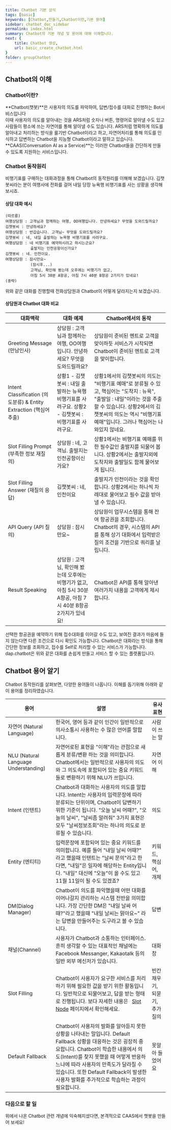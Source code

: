 ```yaml
---
title: Chatbot 기본 상식
tags: [basic]
keywords: [Chatbot,만들기,Chatbot이란,기본 용어]
sidebar: chatbot_doc_sidebar
permalink: index.html
summary: Chatbot의 기본 개념 및 용어에 대해 이해합니다.
next: {
    title: Chatbot 생성,
    url: basic_create_chatbot.html
}
folder: groupChatbot
---
```


## Chatbot의 이해

### Chatbot이란?

**Chatbot(챗봇)**은 사용자의 의도를 파악하여, 답변/접수를 대화로 진행하는 Bot서비스입니다<br/> 
이때 사용자의 의도를 알아내는 것을 ARS처럼 숫자나 버튼, 명령어로 알아낼 수도 있고 사람들이 평소에 쓰는 자연어를 통해 알아낼 수도 있습니다. ARS처럼 명확하게 의도를 알아내고 처리하는 방식을 룰기반 Chatbot이라고 하고, 자연어처리를 통해 의도를 인식하고 답변하는 Chatbot을 지능형 Chatbot이라고 말하고 있습니다.<br/> 
**CAAS(Conversation AI as a Service)**는 이러한 Chatbot들을 간단하게 만들 수 있도록 지원하는 서비스입니다.

### Chatbot 동작원리 

비행기표를 구매하는 대화과정을 통해 Chatbot의 동작원리를 이해해 보겠습니다.
김챗봇씨라는 분이 여행사에 전화를 걸어 내일 당장 뉴욕행 비행기표를 사는 상황을 생각해보시죠.

#### 상담 대화 예시 
```
(따르릉)
여행상담원 : 고객님과 함께하는 여행, OO여행입니다. 안녕하세요? 무엇을 도와드릴까요?
김챗봇씨 : 안녕하세요?
여행상담원 : 반갑습니다. 고객님~ 무엇을 도와드릴까요?
김챗봇씨 : 네, 내일 출발하는 뉴욕행 비행기표를 사려구요.
여행상담원 : 네 비행기표 예약하시려고 하시는군요? 
           출발지는 인천공항이신가요?
김챗봇씨 : 네. 인천이요.
여행상담원 : 잠시만요~  
           (잠시후...)
           고객님, 확인해 봤는데 오후에는 비행기가 없고,
           아침 5시 30분 A항공, 아침 7시 40분 B항공 2가지가 있네요!
(중략)
```

위와 같은 대화를 진행할때 전화상담원과 Chatbot이 어떻게 달라지는지 보겠습니다.

#### 상담원과 Chatbot 대화 비교

| 대화맥락                                                     | 대화 예제                                                    | Chatbot에서의 동작                                              |
| ------------------------------------------------------------ | ------------------------------------------------------------ | ------------------------------------------------------------ |
| Greeting Message (만남인사)                                  | 상담원 : 고객님과 함께하는 여행, OO여행입니다. 안녕하세요? 무엇을 도와드릴까요? | 상담원이 준비된 멘트로 고객을 맞이하듯 서비스가 시작되면 Chatbot이 준비된 멘트로 고객을 맞이합니다. |
| Intent Classification (의도분류) & Entity Extraction (핵심어 추출) | 상황1 - 김챗봇씨 : 내일 출발하는 뉴욕행 비행기표를 사려구요. 상황2 - 김챗봇씨 : 비행기표를 사려구요. | 상황1에서의 김챗봇씨의 의도는 "비행기표 예매"로 분류될 수 있고, 핵심어는 "도착지 : 뉴욕", "출발일 : 내일"이라는 것을 추출할 수 있습니다. 상황2에서의 김챗봇씨의 의도는 역시 "비행기표 예매"입니다. 그러나 핵심어는 나와있지 않네요. |
| Slot Filling Prompt (부족한 정보 재질의)                     | 상담원 : 네, 고객님. 출발지는 인천공항이신가요?              | 상황1에서는 비행기표 예매를 위한 필수값인 출발지를 되물어 봅니다. 상황2에서는 출발지외에 도착지와 출발일도 함께 물어보게 됩니다. |
| Slot Filling Answer (재질의 응답)                            | 김챗봇씨 : 네, 인천이요                                      | 출발지가 인천이라는 것을 확인합니다. 상황2에서는 하나씩 차례대로 물어보고 필수 값을 받아낼 수 있습니다. |
| API Query (API 질의)                                         | 상담원 : 잠시만요~                                           | 상담원이 업무시스템을 통해 잔여 항공권을 조회합니다. Chatbot의 경우, 시스템의 API를 통해 상기 대화에서 입력받은 질의 조건을 기반으로 쿼리를 날립니다. |
| Result Speaking                                              | 상담원 : 고객님, 확인해 봤는데 오후에는 비행기가 없고,아침 5시 30분 A항공, 아침 7시 40분 B항공 2가지가 있네요! | Chatbot은 API를 통해 알아낸 여러가지 내용을 고객에게 제시합니다. |

선택한 항공권을 예약하기 위해 접수대화를 이어갈 수도 있고, 보여진 결과가 마음에 들지 않는다면 다른 조건으로 다시 확인도 가능합니다.
Chatbot은 대화라는 방식을 통해 간단한 정보를 조회하고, 접수를 Self로 처리할 수 있는 서비스가 가능합니다.
dap.chatbot은 위와 같은 대화를 손쉽게 만들고 서비스 할 수 있는 플랫폼입니다.

## Chatbot 용어 알기
Chatbot 동작원리를 살펴보면, 다양한 용어들이 나옵니다. 이해를 돕기위해 아래와 같이 용어를 정리하였습니다.

| 용어                                 | 설명                                                         | 유사 표현                      |
| ------------------------------------ | ------------------------------------------------------------ | ------------------------------ |
| 자연어 (Natural Language)            | 한국어, 영어 등과 같이 인간이 일반적으로 의사소통시 사용하는 수 많은 언어를 말합니다. | 사람이 쓰는 말 |
| NLU (Natural Language Understanding) | 자연어로된 표현을 "이해"라는 관점으로 새롭게 분류/변환 하는 것을 의미합니다. Chatbot에서는 일반적으로 사용자의 의도와 그 의도속에 포함되어 있는 중요 키워드들로 변환하기 위해 NLU가 쓰입니다. | 자연어 이해 |
| Intent (인텐트) | Chatbot과 대화하는 사용자의 의도를 말합니다. Intent는 사용자의 입력문장에 따라 분류되는 단위이며, Chatbot이 답변하기 위한 기준이 됩니다. "오늘 날씨 어때?", "오늘의 날씨", "날씨좀 알려줘" 3가지 표현은 모두 "날씨정보조회"라는 하나의 의도로 분류될 수 있습니다. | 의도 |
| Entity (엔티티) | 입력문장에 포함되어 있는 중요 키워드를 의미합니다. 예를 들어 "내일 날씨 어때?" 라고 했을때 인텐트는 "날씨 문의"라고 한다면, "내일"은 일자에 해당하는 Entity입니다. "내일" 대신에 "오늘"이 올 수도 있고 11월 11일이 될 수도 있겠죠? | 키워드, 핵심어, 개체 |
| DM(Dialog Manager) | Chatbot이 의도를 파악했을때 어떤 대화를 이어나갈지 관리하는 시스템 전반을 의미합니다. 가장 간단한 DM은 "내일 날싸 어때?"라고 했을때 "내일 날씨는 맑아요~" 라는 답변을 만들어주는 도구라고 볼 수 있습니다. | 답변 |
| 채널(Channel) | 사용자가 Chatbot과 소통하는 인터페이스. 흔히 생각할 수 있는 대표적인 채널에는 Facebook Messanger, Kakaotalk 등의 일반 외부 메신저가 있습니다. | 대화창 |
| Slot Filling | Chatbot이 사용자가 요구한 서비스를 처리하기 위해 필요한 값을 받기 위한 활동입니다. 일반적으로 되물어보고, 답을 받는 형태로 진행됩니다. 보다 자세한 내용은 <span style="color:#2c3238;"><i class="fa fa-external-link-square" aria-hidden="true" style="margin-left:5px; margin-right: 3px;"></i>[Slot Node](intent_response_chatflow_slot.html#slot-filling의-동작)</span> 페이지에서 확인해세요. | 빈칸 채우기, 되묻기, 추가 질의 |
| Default Fallback | Chatbot이 사용자의 발화를 알아듣지 못한 상황을 나타내는 말입니다. Default Fallback 상황을 대응하는 것은 굉장히 중요합니다. Chatbot이 학습한 내용에서 의도(Intent)를 찾지 못했을 때 어떻게 반응하느냐에 따라 사용자의 만족도가 달라질 수 있습니다. 또한 Default Fallback이 발생한 사용자 발화를 추가적으로 학습하는 과정이 필요합니다. | 못알아 들었어요 |

### 다음으로 할 일
위에서 나온 Chatbot 관련 개념에 익숙해지셨다면, 본격적으로 CAAS에서 챗봇을 만들어 보세요!

